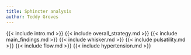 ```yaml
---
title: Sphincter analysis
author: Teddy Groves
---
```


{{< include intro.md >}}
{{< include overall_strategy.md >}}
{{< include main_findings.md >}}
{{< include whisker.md >}}
{{< include pulsatility.md >}}
{{< include flow.md >}}
{{< include hypertension.md >}}
